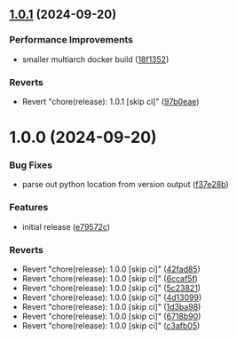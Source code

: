 ## [1.0.1](https://github.com/mxsdev/LocalSandbox/compare/v1.0.0...v1.0.1) (2024-09-20)


### Performance Improvements

* smaller multiarch docker build ([18f1352](https://github.com/mxsdev/LocalSandbox/commit/18f13524d2f32349667d4220365863da61bd065b))


### Reverts

* Revert "chore(release): 1.0.1 [skip ci]" ([97b0eae](https://github.com/mxsdev/LocalSandbox/commit/97b0eae2447dfbfa2c39fa236b035186f4a18d1c))

# 1.0.0 (2024-09-20)


### Bug Fixes

* parse out python location from version output ([f37e28b](https://github.com/mxsdev/LocalSandbox/commit/f37e28b12f5956285cd17b4d243e38a6bccd5571))


### Features

* initial release ([e79572c](https://github.com/mxsdev/LocalSandbox/commit/e79572c80d87871512b7ad789fb47515c8a59145))


### Reverts

* Revert "chore(release): 1.0.0 [skip ci]" ([42fad85](https://github.com/mxsdev/LocalSandbox/commit/42fad85cbc05f9b69540bde5ac701c95dd5a953c))
* Revert "chore(release): 1.0.0 [skip ci]" ([6ccaf5f](https://github.com/mxsdev/LocalSandbox/commit/6ccaf5fce7d859046b15c57a898c611932198348))
* Revert "chore(release): 1.0.0 [skip ci]" ([5c23821](https://github.com/mxsdev/LocalSandbox/commit/5c238210dc060af4cae12b9ab94ddc7651578af7))
* Revert "chore(release): 1.0.0 [skip ci]" ([4d13099](https://github.com/mxsdev/LocalSandbox/commit/4d13099d456ca36573e291ac1bb9071b88eeb5e6))
* Revert "chore(release): 1.0.0 [skip ci]" ([1d3ba98](https://github.com/mxsdev/LocalSandbox/commit/1d3ba9863b240450e987a3864874491afd1455e5))
* Revert "chore(release): 1.0.0 [skip ci]" ([6718b90](https://github.com/mxsdev/LocalSandbox/commit/6718b903f31de382132278520a00e80f7673c550))
* Revert "chore(release): 1.0.0 [skip ci]" ([c3afb05](https://github.com/mxsdev/LocalSandbox/commit/c3afb05d8214680244cd40007008d328e94f36e1))
